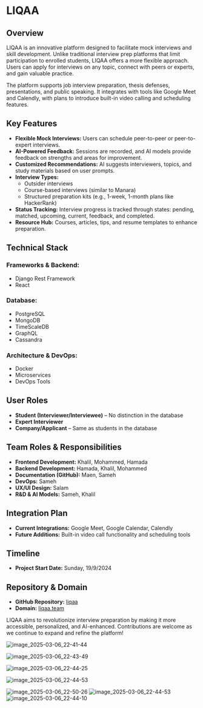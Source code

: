 # LIQAA

## Overview
LIQAA is an innovative platform designed to facilitate mock interviews and skill development. Unlike traditional interview prep platforms that limit participation to enrolled students, LIQAA offers a more flexible approach. Users can apply for interviews on any topic, connect with peers or experts, and gain valuable practice.

The platform supports job interview preparation, thesis defenses, presentations, and public speaking. It integrates with tools like Google Meet and Calendly, with plans to introduce built-in video calling and scheduling features.

## Key Features
- **Flexible Mock Interviews:** Users can schedule peer-to-peer or peer-to-expert interviews.
- **AI-Powered Feedback:** Sessions are recorded, and AI models provide feedback on strengths and areas for improvement.
- **Customized Recommendations:** AI suggests interviewers, topics, and study materials based on user prompts.
- **Interview Types:**  
  - Outsider interviews  
  - Course-based interviews (similar to Manara)  
  - Structured preparation kits (e.g., 1-week, 1-month plans like HackerRank)  
- **Status Tracking:** Interview progress is tracked through states: pending, matched, upcoming, current, feedback, and completed.
- **Resource Hub:** Courses, articles, tips, and resume templates to enhance preparation.

## Technical Stack
### Frameworks & Backend:
- Django Rest Framework
- React

### Database:
- PostgreSQL
- MongoDB
- TimeScaleDB
- GraphQL
- Cassandra

### Architecture & DevOps:
- Docker
- Microservices
- DevOps Tools

## User Roles
- **Student (Interviewer/Interviewee)** – No distinction in the database
- **Expert Interviewer**
- **Company/Applicant** – Same as students in the database

## Team Roles & Responsibilities
- **Frontend Development:** Khalil, Mohammed, Hamada
- **Backend Development:** Hamada, Khalil, Mohammed
- **Documentation (GitHub):** Maen, Sameh
- **DevOps:** Sameh
- **UX/UI Design:** Salam
- **R&D & AI Models:** Sameh, Khalil

## Integration Plan
- **Current Integrations:** Google Meet, Google Calendar, Calendly
- **Future Additions:** Built-in video call functionality and scheduling tools

## Timeline
- **Project Start Date:** Sunday, 19/9/2024

## Repository & Domain
- **GitHub Repository:** [liqaa](https://github.com/Khalil-Abuayyash/liqaa)
- **Domain:** [liqaa.team](https://liqaa.team)

LIQAA aims to revolutionize interview preparation by making it more accessible, personalized, and AI-enhanced. Contributions are welcome as we continue to expand and refine the platform!

![image_2025-03-06_22-41-44](https://github.com/user-attachments/assets/be2b4a4a-7a86-4e3e-a02c-5fc5e5b713e3)

![image_2025-03-06_22-43-49](https://github.com/user-attachments/assets/6ce4b7cd-d03f-4c0d-82d6-0235c36c3acc)

![image_2025-03-06_22-44-25](https://github.com/user-attachments/assets/9a825c98-a031-47d2-802b-d6de66210d04)

![image_2025-03-06_22-44-53](https://github.com/user-attachments/assets/e75fe947-b0f7-41da-8098-9dbfffa9ebaa)

![image_2025-03-06_22-50-26](https://github.com/user-attachments/assets/8325d058-8908-4c05-8cb0-820d20ad09ff)
![image_2025-03-06_22-44-53](https://github.com/user-attachments/assets/45575737-2811-4189-a411-fd837741f51b)
![image_2025-03-06_22-44-10](https://github.com/user-attachments/assets/6f441e75-8ca9-4944-9e8e-5df79ebf8410)
